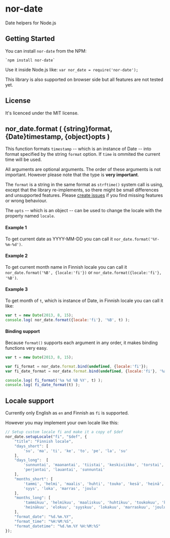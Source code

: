nor-date
========

Date helpers for Node.js

Getting Started
---------------

You can install `nor-date` from the NPM:

	`npm install nor-date`

Use it inside Node.js like: `var nor_date = require('nor-date');`

This library is also supported on browser side but all features are not tested 
yet.

License
-------

It's licenced under the MIT license.

nor_date.format ( {string}format, {Date}timestamp, {object}opts )
---------------------------------------------------------

This function formats `timestamp` -- which is an instance of Date -- into 
format specified by the string `format` option. If `time` is ommited the 
current time will be used.

All arguments are optional arguments. The order of these arguments is not 
important. However please note that the type is **very important**.

The `format` is a string in the same format as `strftime()` system call is 
using, except that the library re-implements, so there might be small 
differences and unsupported features. Please 
[create issues](https://github.com/Sendanor/nor-date/issues/new) if you find 
missing features or wrong behaviour.

The `opts` -- which is an object -- can be used to change the locale with 
the property named `locale`.

#### Example 1

To get current date as YYYY-MM-DD you can call it 
`nor_date.format('%Y-%m-%d')`.

#### Example 2

To get current month name in Finnish locale you can call it 
`nor_date.format('%B', {locale:'fi'})` or 
`nor_date.format({locale:'fi'}, '%B')`.

#### Example 3

To get month of `t`, which is instance of Date, in Finnish locale you can call 
it like:

```javascript
var t = new Date(2013, 8, 15);
console.log( nor_date.format({locale:'fi'}, '%B', t) );
```

#### Binding support

Because `format()` supports each argument in any order, it makes binding 
functions very easy.

```javascript
var t = new Date(2013, 8, 15);

var fi_format = nor_date.format.bind(undefined, {locale:'fi'});
var fi_date_format = nor_date.format.bind(undefined, {locale:'fi'}, '%a %d %B %Y');

console.log( fi_format('%a %d %B %Y', t) );
console.log( fi_date_format(t) );
```

Locale support
--------------

Currently only English as `en` and Finnish as `fi` is supported.

However you may implement your own locale like this:

```javascript
// Setup custom locale fi and make it a copy of $def
nor_date.setupLocale("fi", "$def", {
    "title": "Finnish locale",
    "days_short": [
        'su', 'ma', 'ti', 'ke', 'to', 'pe', 'la', 'su'
    ],
    "days_long":  [
        'sunnuntai', 'maanantai', 'tiistai', 'keskiviikko', 'torstai', 
		'perjantai', 'lauantai', 'sunnuntai'
    ],
    "months_short": [
        'tammi', 'helmi', 'maalis', 'huhti', 'touko', 'kesä', 'heinä', 'elo', 
		'syys', 'loka', 'marras', 'joulu'
    ],
    "months_long": [
        'tammikuu', 'helmikuu', 'maaliskuu', 'huhtikuu', 'toukokuu', 'kesäkuu', 
		'heinäkuu', 'elokuu', 'syyskuu', 'lokakuu', 'marraskuu', 'joulukuu'
    ],
    "format_date": "%d.%m.%Y",
    "format_time": "%H:%M:%S",
    "format_datetime": "%d.%m.%Y %H:%M:%S"
});
```


